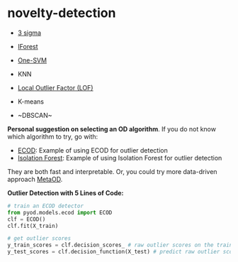 # novelty-detection

- [3 sigma](https://github.com/mipt-nd/novelty-detection/blob/ml_and_stat_methods/three_sigma.ipynb)

- [IForest](https://github.com/mipt-nd/novelty-detection/blob/ml_and_stat_methods/ml_iForest.ipynb)
- [One-SVM](https://github.com/mipt-nd/novelty-detection/blob/ml_and_stat_methods/ml_OneClassSVM.ipynb)
- KNN
- [Local Outlier Factor (LOF)](https://github.com/mipt-nd/novelty-detection/blob/ml_and_stat_methods/ml_semi_lof.ipynb)
- K-means
- ~DBSCAN~

**Personal suggestion on selecting an OD algorithm**. If you do not know which algorithm to try, go with:

- [ECOD](https://github.com/yzhao062/pyod/blob/master/examples/ecod_example.py): Example of using ECOD for outlier detection
- [Isolation Forest](https://github.com/yzhao062/pyod/blob/master/examples/iforest_example.py): Example of using Isolation Forest for outlier detection

They are both fast and interpretable. Or, you could try more data-driven approach [MetaOD](https://github.com/yzhao062/MetaOD).

**Outlier Detection with 5 Lines of Code:**

```python
# train an ECOD detector
from pyod.models.ecod import ECOD
clf = ECOD()
clf.fit(X_train)

# get outlier scores
y_train_scores = clf.decision_scores_ # raw outlier scores on the train data
y_test_scores = clf.decision_function(X_test) # predict raw outlier scores on test
```
